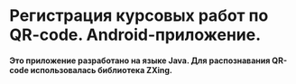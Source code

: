 # Регистрация курсовых работ по QR-code. Android-приложение.
#### Это приложение разработано на языке Java. Для распознавания QR-code использовалась библиотека ZXing.
